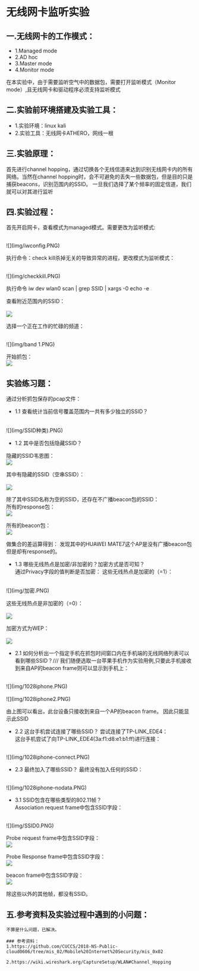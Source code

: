 # 无线网卡监听实验

## 一.无线网卡的工作模式：</br>
- 1.Managed mode
- 2.AD hoc
- 3.Master mode
- 4.Monitor mode

在本实验中，由于需要监听空气中的数据包，需要打开监听模式（Monitor mode）,且无线网卡和驱动程序必须支持监听模式</br>

## 二.实验前环境搭建及实验工具：</br>
- 1.实验环境：linux kali
- 2.实验工具：无线网卡ATHERO，网线一根

## 三.实验原理：</br>
首先进行channel hopping，通过切换各个无线信道来达到识别无线网卡内的所有网络。当然在channel hopping时，会不可避免的丢失一些数据包，但是目的只是捕获beacons，识别范围内的SSID。
一旦我们选择了某个频率的固定信道，我们就可以对其进行监听

## 四.实验过程：</br>
首先开启网卡，查看模式为managed模式。需要更改为监听模式:</br>

</br>
![](img/iwconfig.PNG)
</br>

执行命令：check kill杀掉无关的导致异常的进程，更改模式为监听模式：

</br>
![](img/checkkill.PNG)
</br>

执行命令
    iw dev wlan0 scan | grep SSID | xargs -0 echo -e

查看附近范围内的SSID：</br>
</br>
![](img/SSID.PNG)
</br>

选择一个正在工作的忙碌的频道：

</br>
![](img/band 1.PNG)
</br>

开始抓包：
</br>
![](img/airodump.PNG)
</br>

## 实验练习题：</br> 
通过分析抓包保存的pcap文件：</br>
- 1.1 查看统计当前信号覆盖范围内一共有多少独立的SSID？</br>
</br>
![](img/SSID种类).PNG)
</br>

- 1.2 其中是否包括隐藏SSID？</br>

隐藏的SSID韦恩图：
</br>
![](img/韦恩图.PNG)
</br>

其中有隐藏的SSID（空串SSID）：</br>
</br>
![](img/20181019.PNG)
</br>

除了其中SSID名称为空的SSID，还存在不广播beacon包的SSID：<br/>
所有的response包：
</br>
![](img/1028bssid-response.PNG)
</br>

所有的beacon包：
</br>
![](img/1028bssid-beacons.PNG)
</br>

做集合的差运算得到：
发现其中的HUAWEI MATE7这个AP是没有广播beacon包但是却有response的。

- 1.3 哪些无线热点是加密/非加密的？加密方式是否可知？</br>
通过Privacy字段的值判断是否加密：
这些无线热点是加密的（=1）：</br>
</br>
![](img/加密.PNG)
</br>

这些无线热点是非加密的（=0）：</br>
</br>
![](img/非加密.PNG)
</br>

加密方式为WEP：</br>
</br>
![](img/加密方式.PNG)
</br>

- 2.1 如何分析出一个指定手机在抓包时间窗口内在手机端的无线网络列表可以看到哪些SSID？///
我们随便选取一台苹果手机作为实验用例,只要此手机接收到来自AP的beacon frame则可以显示到手机上：</br>

</br>
![](img/1028iphone.PNG)
</br>

</br>
![](img/1028iphone2.PNG)
</br>

由上图可以看出，此台设备只接收到来自一个AP的beacon frame。
因此只能显示此SSID
- 2.2 这台手机尝试连接了哪些SSID？
尝试连接了TP-LINK_EDE4：<br/>
这台手机尝试了向TP-LINK_EDE4(3a:f1:d8:e1:b1:ff)进行连接：<br/>
</br>
![](img/1028iphone-connect.PNG)
</br>

- 2.3 最终加入了哪些SSID？
最终没有加入任何的SSID：
</br>
![](img/1028iphone-nodata.PNG)
</br>

- 3.1 SSID包含在哪些类型的802.11帧？</br>
Association request frame中包含SSID字段：

</br>
![](img/SSID0.PNG)
</br>

Probe request frame中包含SSID字段：
</br>
![](img/SSID4.PNG)
</br>

Probe Response frame中包含SSID字段：
</br>
![](img/SSID5.PNG)
</br>

beacon frame中包含SSID字段：
</br>
![](img/SSID8.PNG)
</br>

除这些以外的其他帧，都没有SSID。

## 五.参考资料及实验过程中遇到的小问题：</br>
~~~刚刚开始做实验的时候，无法识别到无线网卡，会报一个请求忙碌的错误，不知道是不是本身不支持某些功能/驱动（猜测不支持USB3.0）？~~~
不算是什么问题，已解决。

### 参考资料：
1.https://github.com/CUCCS/2018-NS-Public-cloud0606/tree/mis_02/Mobile%20Internet%20Security/mis_0x02

2.https://wiki.wireshark.org/CaptureSetup/WLAN#Channel_Hopping